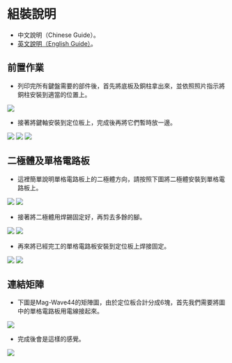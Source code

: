 # 組裝說明

- 中文說明（Chinese Guide）。
- [英文說明（English Guide）](guide_en.md)。

## 前置作業

- 列印完所有鍵盤需要的部件後，首先將底板及銅柱拿出來，並依照照片指示將銅柱安裝到適當的位置上。

![](pics/g03.jpg)

- 接著將鍵軸安裝到定位板上，完成後再將它們暫時放一邊。

![](pics/g04.jpg)
![](pics/g05.jpg)
![](pics/g06.jpg)

## 二極體及單格電路板

- 這裡簡單說明單格電路板上的二極體方向，請按照下圖將二極體安裝到單格電路板上。

![](pics/g08.png)
![](pics/g09.jpg)

- 接著將二極體用焊錫固定好，再剪去多餘的腳。

![](pics/g10.jpg)
![](pics/g11.jpg)

- 再來將已經完工的單格電路板安裝到定位板上焊接固定。

![](pics/g12.jpg)
![](pics/g13.jpg)

## 連結矩陣

- 下圖是Mag-Wave44的矩陣圖，由於定位板合計分成6塊，首先我們需要將圖中的單格電路板用電線接起來。

![](pics/g13.png)

- 完成後會是這樣的感覺。

![](pics/g14.jpg)